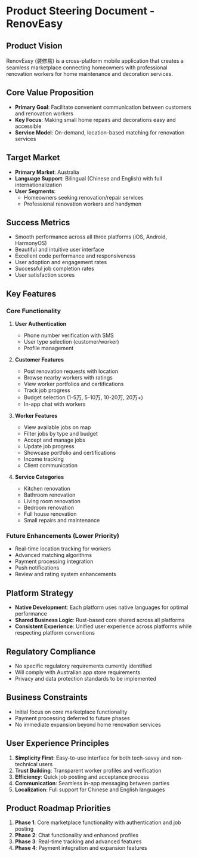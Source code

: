 # Product Steering Document - RenovEasy

## Product Vision
RenovEasy (装修易) is a cross-platform mobile application that creates a seamless marketplace connecting homeowners with professional renovation workers for home maintenance and decoration services.

## Core Value Proposition
- **Primary Goal**: Facilitate convenient communication between customers and renovation workers
- **Key Focus**: Making small home repairs and decorations easy and accessible
- **Service Model**: On-demand, location-based matching for renovation services

## Target Market
- **Primary Market**: Australia
- **Language Support**: Bilingual (Chinese and English) with full internationalization
- **User Segments**:
  - Homeowners seeking renovation/repair services
  - Professional renovation workers and handymen

## Success Metrics
- Smooth performance across all three platforms (iOS, Android, HarmonyOS)
- Beautiful and intuitive user interface
- Excellent code performance and responsiveness
- User adoption and engagement rates
- Successful job completion rates
- User satisfaction scores

## Key Features

### Core Functionality
1. **User Authentication**
   - Phone number verification with SMS
   - User type selection (customer/worker)
   - Profile management

2. **Customer Features**
   - Post renovation requests with location
   - Browse nearby workers with ratings
   - View worker portfolios and certifications
   - Track job progress
   - Budget selection (1-5万, 5-10万, 10-20万, 20万+)
   - In-app chat with workers

3. **Worker Features**
   - View available jobs on map
   - Filter jobs by type and budget
   - Accept and manage jobs
   - Update job progress
   - Showcase portfolio and certifications
   - Income tracking
   - Client communication

4. **Service Categories**
   - Kitchen renovation
   - Bathroom renovation
   - Living room renovation
   - Bedroom renovation
   - Full house renovation
   - Small repairs and maintenance

### Future Enhancements (Lower Priority)
- Real-time location tracking for workers
- Advanced matching algorithms
- Payment processing integration
- Push notifications
- Review and rating system enhancements

## Platform Strategy
- **Native Development**: Each platform uses native languages for optimal performance
- **Shared Business Logic**: Rust-based core shared across all platforms
- **Consistent Experience**: Unified user experience across platforms while respecting platform conventions

## Regulatory Compliance
- No specific regulatory requirements currently identified
- Will comply with Australian app store requirements
- Privacy and data protection standards to be implemented

## Business Constraints
- Initial focus on core marketplace functionality
- Payment processing deferred to future phases
- No immediate expansion beyond home renovation services

## User Experience Principles
1. **Simplicity First**: Easy-to-use interface for both tech-savvy and non-technical users
2. **Trust Building**: Transparent worker profiles and verification
3. **Efficiency**: Quick job posting and acceptance process
4. **Communication**: Seamless in-app messaging between parties
5. **Localization**: Full support for Chinese and English languages

## Product Roadmap Priorities
1. **Phase 1**: Core marketplace functionality with authentication and job posting
2. **Phase 2**: Chat functionality and enhanced profiles
3. **Phase 3**: Real-time tracking and advanced features
4. **Phase 4**: Payment integration and expansion features